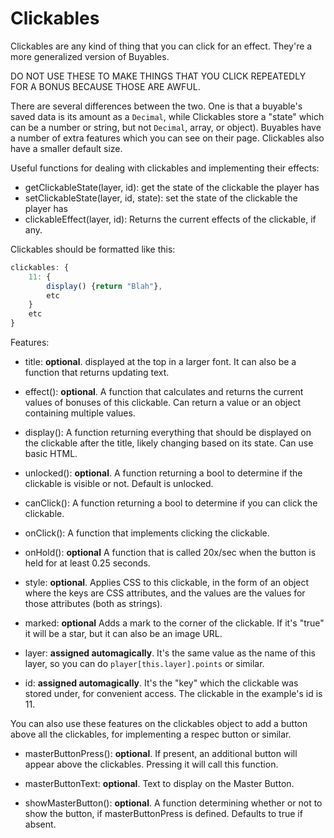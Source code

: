 # Clickables

Clickables are any kind of thing that you can click for an effect. They're a more generalized version of Buyables.

DO NOT USE THESE TO MAKE THINGS THAT YOU CLICK REPEATEDLY FOR A BONUS BECAUSE THOSE ARE AWFUL.

There are several differences between the two. One is that a buyable's saved data is its amount as a `Decimal`, while Clickables store a "state" which can be a number or string, but not `Decimal`, array, or object). Buyables have a number of extra features which you can see on their page. Clickables also have a smaller default size.

Useful functions for dealing with clickables and implementing their effects:

- getClickableState(layer, id): get the state of the clickable the player has
- setClickableState(layer, id, state): set the state of the clickable the player has
- clickableEffect(layer, id): Returns the current effects of the clickable, if any.

Clickables should be formatted like this:

```js
clickables: {
    11: {
        display() {return "Blah"},
        etc
    }
    etc
}
```

Features:

- title: **optional**. displayed at the top in a larger font. It can also be a function that returns updating text.
                    
- effect(): **optional**. A function that calculates and returns the current values of bonuses of this clickable. Can return a value or an object containing multiple values.

- display(): A function returning everything that should be displayed on the clickable after the title, likely changing based on its state. Can use basic HTML.

- unlocked(): **optional**. A function returning a bool to determine if the clickable is visible or not. Default is unlocked.

- canClick(): A function returning a bool to determine if you can click the clickable.

- onClick(): A function that implements clicking the clickable. 

- onHold(): **optional** A function that is called 20x/sec when the button is held for at least 0.25 seconds.

- style: **optional**. Applies CSS to this clickable, in the form of an object where the keys are CSS attributes, and the values are the values for those attributes (both as strings).

- marked: **optional** Adds a mark to the corner of the clickable. If it's "true" it will be a star, but it can also be an image URL.

- layer: **assigned automagically**. It's the same value as the name of this layer, so you can do `player[this.layer].points` or similar.

- id: **assigned automagically**. It's the "key" which the clickable was stored under, for convenient access. The clickable in the example's id is 11.

You can also use these features on the clickables object to add a button above all the clickables, for implementing a respec button or similar.

- masterButtonPress(): **optional**. If present, an additional button will appear above the clickables. Pressing it will call this function.

- masterButtonText: **optional**. Text to display on the Master Button.

- showMasterButton(): **optional**. A function determining whether or not to show the button, if masterButtonPress is defined. Defaults to true if absent.
